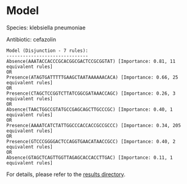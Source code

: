 
# Model

Species: klebsiella pneumoniae

Antibiotic: cefazolin

```
Model (Disjunction - 7 rules):
------------------------------
Absence(AAATACCACCCGCACGGCGACTCCGCGGTAT) [Importance: 0.81, 11 equivalent rules]
OR
Presence(ATAGTGATTTTTGAAGCTAATAAAAAACACA) [Importance: 0.66, 25 equivalent rules]
OR
Presence(CTAGCTCCGGTCTTATCGGCGATAAACCAGC) [Importance: 0.26, 3 equivalent rules]
OR
Absence(TAACTGGCCGTATGCCGAGCAGCTTGCCCGC) [Importance: 0.40, 1 equivalent rules]
OR
Presence(AAAATCATCTATTGGCCCACCACCGCCGCCC) [Importance: 0.34, 205 equivalent rules]
OR
Presence(GTCCCGGGGACTCCAGGTGAACATAACCGCC) [Importance: 0.40, 2 equivalent rules]
OR
Absence(GTAGCTCAGTTGGTTAGAGCACCACCTTGAC) [Importance: 0.11, 1 equivalent rules]

```

For details, please refer to the [results directory](../../../../../results/scm_b/klebsiella%20pneumoniae/cefazolin/repeat_5/).

